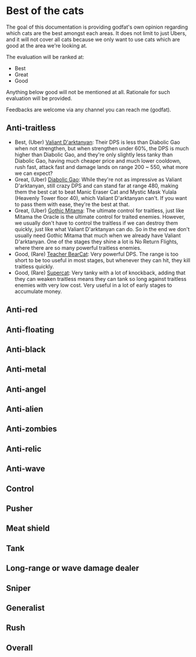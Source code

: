 # Best of the cats

The goal of this documentation is providing godfat's own opinion regarding
which cats are the best amongst each areas. It does not limit to just Ubers,
and it will not cover all cats because we only want to use cats which are
good at the area we're looking at.

The evaluation will be ranked at:

* Best
* Great
* Good

Anything below good will not be mentioned at all. Rationale for such
evaluation will be provided.

Feedbacks are welcome via any channel you can reach me (godfat).

## Anti-traitless

* Best, (Uber) [Valiant D'arktanyan](https://battlecats-db.com/unit/442.html):
  Their DPS is less than Diabolic Gao when not strengthen, but when strengthen
  under 60%, the DPS is much higher than Diabolic Gao, and they're only
  slightly less tanky than Diabolic Gao, having much cheaper price and much
  lower cooldown, rush fast, attack fast and damage lands on range 200 ~ 550,
  what more we can expect?
* Great, (Uber) [Diabolic Gao](https://battlecats-db.com/unit/334.html):
  While they're not as impressive as Valiant D'arktanyan, still crazy DPS and
  can stand far at range 480, making them the best cat to beat
  Manic Eraser Cat and Mystic Mask Yulala (Heavenly Tower floor 40), which
  Valiant D'arktanyan can't. If you want to pass them with ease, they're the
  best at that.
* Great, (Uber) [Gothic Mitama](https://battlecats-db.com/unit/379.html):
  The ultimate control for traitless, just like Mitama the Oracle is the
  ultimate control for traited enemies. However, we usually don't have to
  control the traitless if we can destroy them quickly, just like what
  Valiant D'arktanyan can do. So in the end we don't usually need
  Gothic Mitama that much when we already have Valiant D'arktanyan.
  One of the stages they shine a lot is No Return Flights, where there are
  so many powerful traitless enemies.
* Good, (Rare) [Teacher BearCat](https://battlecats-db.com/unit/532.html):
  Very powerful DPS. The range is too short to be too useful in most stages,
  but whenever they can hit, they kill traitless quickly.
* Good, (Rare) [Supercat](https://battlecats-db.com/unit/508.html):
  Very tanky with a lot of knockback, adding that they can weaken traitless
  means they can tank so long against traitless enemies with very low cost.
  Very useful in a lot of early stages to accumulate money.

## Anti-red

## Anti-floating

## Anti-black

## Anti-metal

## Anti-angel

## Anti-alien

## Anti-zombies

## Anti-relic

## Anti-wave

## Control

## Pusher

## Meat shield

## Tank

## Long-range or wave damage dealer

## Sniper

## Generalist

## Rush

## Overall
